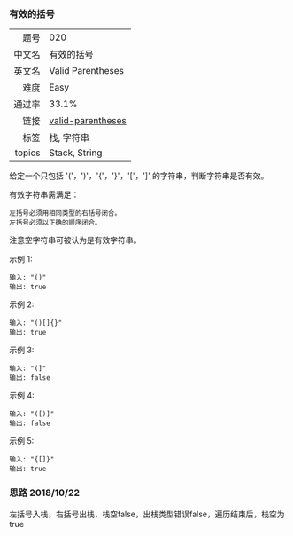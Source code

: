 ### 有效的括号
|	|	|
|---:|:---|
|题号|020|
|中文名|有效的括号|
|英文名|Valid Parentheses|
|难度|Easy|
|通过率|33.1%|
|链接|[valid-parentheses](https://leetcode-cn.com/problems/valid-parentheses/description/)|
|标签|栈, 字符串|
|topics|Stack, String|


给定一个只包括 '('，')'，'{'，'}'，'['，']' 的字符串，判断字符串是否有效。

有效字符串需满足：

	左括号必须用相同类型的右括号闭合。
	左括号必须以正确的顺序闭合。

注意空字符串可被认为是有效字符串。

示例 1:

```
输入: "()"
输出: true

```

示例 2:

```
输入: "()[]{}"
输出: true

```

示例 3:

```
输入: "(]"
输出: false

```

示例 4:

```
输入: "([)]"
输出: false

```

示例 5:

```
输入: "{[]}"
输出: true
```



### 思路 2018/10/22
左括号入栈，右括号出栈，栈空false，出栈类型错误false，遍历结束后，栈空为true
